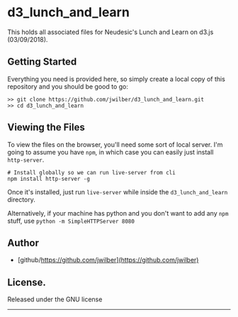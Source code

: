 # d3_lunch_and_learn

This holds all associated files for Neudesic's Lunch and Learn on d3.js (03/09/2018).



## Getting Started
Everything you need is provided here, so simply create a local copy of this repository and you should be good to go:

```
>> git clone https://github.com/jwilber/d3_lunch_and_learn.git
>> cd d3_lunch_and_learn
```

## Viewing the Files
To view the files on the browser, you'll need some sort of local server. I'm going to assume you have `npm`, in which case you can easily just install `http-server`.

```
# Install globally so we can run live-server from cli
npm install http-server -g
```

Once it's installed, just run `live-server` while inside the `d3_lunch_and_learn` directory.

Alternatively, if your machine has python and you don't want to add any `npm` stuff, use `python -m SimpleHTTPServer 8080`


## Author
+ [github/https://github.com/jwilber](https://github.com/jwilber)

## License.
Released under the GNU license

***

